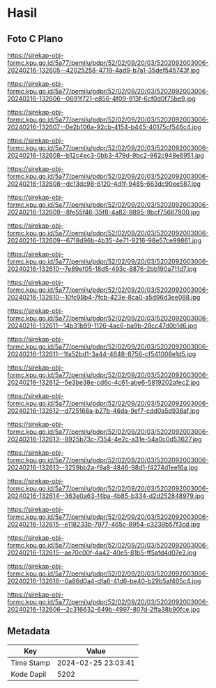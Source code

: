 # Hasil

## Foto C Plano

https://sirekap-obj-formc.kpu.go.id/5a77/pemilu/pdpr/52/02/09/20/03/5202092003006-20240216-132605--42025258-4719-4ad9-b7a1-35def545743f.jpg

https://sirekap-obj-formc.kpu.go.id/5a77/pemilu/pdpr/52/02/09/20/03/5202092003006-20240216-132606--0691f721-e856-4f09-913f-6cf0d0f75be9.jpg

https://sirekap-obj-formc.kpu.go.id/5a77/pemilu/pdpr/52/02/09/20/03/5202092003006-20240216-132607--0e2b106a-92cb-4154-b445-40175cf546c4.jpg

https://sirekap-obj-formc.kpu.go.id/5a77/pemilu/pdpr/52/02/09/20/03/5202092003006-20240216-132608--b12c4ec3-0bb3-479d-9bc2-962c948e6951.jpg

https://sirekap-obj-formc.kpu.go.id/5a77/pemilu/pdpr/52/02/09/20/03/5202092003006-20240216-132608--dc13dc98-6120-4d1f-9485-663dc90ee587.jpg

https://sirekap-obj-formc.kpu.go.id/5a77/pemilu/pdpr/52/02/09/20/03/5202092003006-20240216-132609--8fe55f46-35f8-4a82-9895-9bcf75667900.jpg

https://sirekap-obj-formc.kpu.go.id/5a77/pemilu/pdpr/52/02/09/20/03/5202092003006-20240216-132609--6718d96b-4b35-4e71-9216-98e57ce99861.jpg

https://sirekap-obj-formc.kpu.go.id/5a77/pemilu/pdpr/52/02/09/20/03/5202092003006-20240216-132610--7e89ef05-18d5-493c-8876-2bb190a711d7.jpg

https://sirekap-obj-formc.kpu.go.id/5a77/pemilu/pdpr/52/02/09/20/03/5202092003006-20240216-132610--10fc98b4-7fcb-423e-8ca0-a5d96d3ee088.jpg

https://sirekap-obj-formc.kpu.go.id/5a77/pemilu/pdpr/52/02/09/20/03/5202092003006-20240216-132611--14b31b99-1126-4ac6-ba9b-28cc47d0b1d6.jpg

https://sirekap-obj-formc.kpu.go.id/5a77/pemilu/pdpr/52/02/09/20/03/5202092003006-20240216-132611--1fa52bd1-3a44-4648-8756-cf541008e1d5.jpg

https://sirekap-obj-formc.kpu.go.id/5a77/pemilu/pdpr/52/02/09/20/03/5202092003006-20240216-132612--5e3be38e-cd6c-4c61-abe6-5819202afec2.jpg

https://sirekap-obj-formc.kpu.go.id/5a77/pemilu/pdpr/52/02/09/20/03/5202092003006-20240216-132612--d725168a-b27b-46da-9ef7-cdd0a5d938af.jpg

https://sirekap-obj-formc.kpu.go.id/5a77/pemilu/pdpr/52/02/09/20/03/5202092003006-20240216-132613--8925b73c-7354-4e2c-a31e-54a0c0d53627.jpg

https://sirekap-obj-formc.kpu.go.id/5a77/pemilu/pdpr/52/02/09/20/03/5202092003006-20240216-132613--3259bb2a-f9a8-4846-98d1-f4274d1ee16a.jpg

https://sirekap-obj-formc.kpu.go.id/5a77/pemilu/pdpr/52/02/09/20/03/5202092003006-20240216-132614--363e0a63-f4ba-4b85-b334-d2d252848979.jpg

https://sirekap-obj-formc.kpu.go.id/5a77/pemilu/pdpr/52/02/09/20/03/5202092003006-20240216-132615--e118233b-7977-465c-8954-c3239b57f3cd.jpg

https://sirekap-obj-formc.kpu.go.id/5a77/pemilu/pdpr/52/02/09/20/03/5202092003006-20240216-132615--ae70c00f-4a42-40e5-81b5-ff5afd4d07e3.jpg

https://sirekap-obj-formc.kpu.go.id/5a77/pemilu/pdpr/52/02/09/20/03/5202092003006-20240216-132616--0a86d0a4-dfa6-41d6-be40-b29b5af405c4.jpg

https://sirekap-obj-formc.kpu.go.id/5a77/pemilu/pdpr/52/02/09/20/03/5202092003006-20240216-132606--2c316632-649b-4997-807d-2ffa38b90fce.jpg


## Metadata

| Key        | Value               |
| ---------- | ------------------- |
| Time Stamp | 2024-02-25 23:03:41 |
| Kode Dapil | 5202                |



